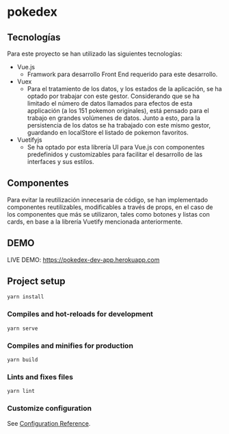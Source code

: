 # pokedex

## Tecnologías
Para este proyecto se han utilizado las siguientes tecnologías:

- Vue.js
  - Framwork para desarrollo Front End requerido para este desarrollo.
- Vuex
  - Para el tratamiento de los datos, y los estados de la aplicación, se ha optado por trabajar con este gestor. Considerando que se ha limitado el número de datos llamados para efectos de esta applicación (a los 151 pokemon originales), está pensado para el trabajo en grandes volúmenes de datos. Junto a esto, para la persistencia de los datos se ha trabajado con este mismo gestor, guardando en localStore el listado de pokemon favoritos.
- Vuetifyjs
  - Se ha optado por esta librería UI para Vue.js con componentes predefinidos y customizables para facilitar el desarrollo de las interfaces y sus estilos.

## Componentes
Para evitar la reutilización innecesaria de código, se han implementado componentes reutilizables, modificables a través de props, en el caso de los componentes que más se utilizaron, tales como botones y listas con cards, en base a la librería Vuetify mencionada anteriormente.

## DEMO
LIVE DEMO: https://pokedex-dev-app.herokuapp.com

## Project setup
```
yarn install
```

### Compiles and hot-reloads for development
```
yarn serve
```

### Compiles and minifies for production
```
yarn build
```

### Lints and fixes files
```
yarn lint
```

### Customize configuration
See [Configuration Reference](https://cli.vuejs.org/config/).
